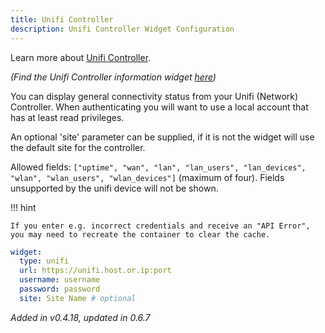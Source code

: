 ```yaml
---
title: Unifi Controller
description: Unifi Controller Widget Configuration
---
```


Learn more about [Unifi Controller](https://ui.com/).

_(Find the Unifi Controller information widget [here](../info/unifi_controller.md))_

You can display general connectivity status from your Unifi (Network) Controller. When authenticating you will want to use a local account that has at least read privileges.

An optional 'site' parameter can be supplied, if it is not the widget will use the default site for the controller.

Allowed fields: `["uptime", "wan", "lan", "lan_users", "lan_devices", "wlan", "wlan_users", "wlan_devices"]` (maximum of four). Fields unsupported by the unifi device will not be shown.

!!! hint

    If you enter e.g. incorrect credentials and receive an "API Error", you may need to recreate the container to clear the cache.

```yaml
widget:
  type: unifi
  url: https://unifi.host.or.ip:port
  username: username
  password: password
  site: Site Name # optional
```

_Added in v0.4.18, updated in 0.6.7_
